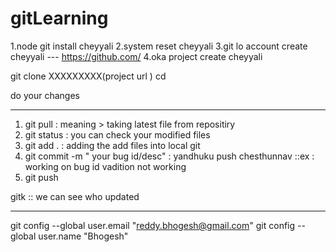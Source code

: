 # gitLearning


1.node git install cheyyali
2.system reset cheyyali
3.git lo account create cheyyali --- https://github.com/
4.oka project create cheyyali



git clone XXXXXXXXX(project url )
cd <projectname>


do your changes 

-----------
1. git pull      : meaning > taking latest file from repositiry
2. git status    : you can  check  your modified files
3. git add .     : adding the add files into local git
4. git commit -m " your bug id/desc"  :   yandhuku push chesthunnav ::ex : working on  bug id vadition not working
5. git push


gitk ::  we can see who updated

--------------

 git config --global user.email "reddy.bhogesh@gmail.com"
 git config --global user.name "Bhogesh"

